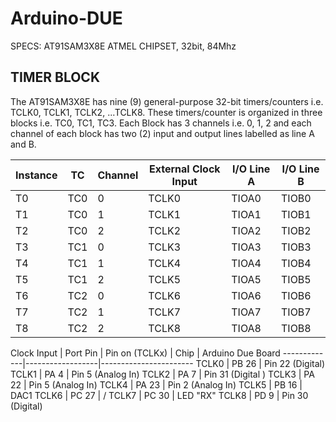 # Arduino-DUE

SPECS: AT91SAM3X8E ATMEL CHIPSET, 32bit, 84Mhz

## TIMER BLOCK
The AT91SAM3X8E has nine (9) general-purpose 32-bit timers/counters i.e. TCLK0, TCLK1, TCLK2, ...TCLK8. These timers/counter is organized in three blocks i.e. TC0, TC1, TC3. Each Block has 3 channels i.e. 0, 1, 2 and each channel of each block has two (2) input and output lines labelled as line A and B.

Instance | TC  | Channel| External Clock Input | I/O Line A | I/O Line B
---------|-----|--------|----------------------|------------|-----------
 T0      | TC0 |   0    |         TCLK0        |   TIOA0    |    TIOB0
 T1      | TC0 |   1    |         TCLK1        |   TIOA1    |    TIOB1
 T2      | TC0 |   2    |         TCLK2        |   TIOA2    |    TIOB2
 T3      | TC1 |   0    |         TCLK3        |   TIOA3    |    TIOB3
 T4      | TC1 |   1    |         TCLK4        |   TIOA4    |    TIOB4
 T5      | TC1 |   2    |         TCLK5        |   TIOA5    |    TIOB5
 T6      | TC2 |   0    |         TCLK6        |   TIOA6    |    TIOB6
 T7      | TC2 |   1    |         TCLK7        |   TIOA7    |    TIOB7
 T8      | TC2 |   2    |         TCLK8        |   TIOA8    |    TIOB8



Clock Input  |    Port Pin      |      Pin on
 (TCLKx)     |      Chip        | Arduino Due Board
-------------|------------------|-----------------------
 TCLK0       |    PB 26         |   Pin 22 (Digital)
 TCLK1       |    PA  4         |   Pin  5 (Analog In)
 TCLK2       |    PA  7         |   Pin 31 (Digital )
 TCLK3       |    PA 22         |   Pin  5 (Analog In)
 TCLK4       |    PA 23         |   Pin  2 (Analog In)
 TCLK5       |    PB 16         |   DAC1
 TCLK6       |    PC 27         |        /
 TCLK7       |    PC 30         |   LED "RX"
 TCLK8       |    PD  9         |   Pin 30 (Digital)





